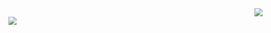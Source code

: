 
<!--
**amitgupta0220/amitgupta0220** is a ✨ _special_ ✨ repository because its `README.md` (this file) appears on your GitHub profile.

Here are some ideas to get you started:

-->

<a href="https://github.com/anuraghazra/github-readme-stats">
  <img align="right" src="https://github-readme-stats.vercel.app/api/top-langs/?username=amitgupta0220&theme=radical&layout=compact" />
</a>
<br>
<a href="https://github.com/anuraghazra/convoychat">
  <img align="center" src="https://github-readme-stats.vercel.app/api?username=amitgupta0220&theme=radical&show_icons=true&count_private=true&include_all_commits=true" />
</a>
